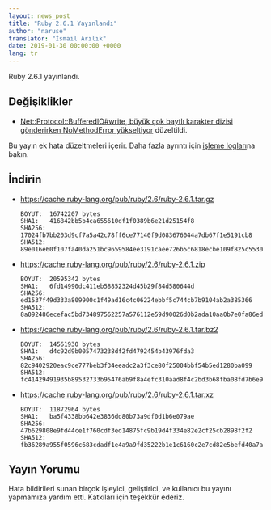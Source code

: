 ```yaml
---
layout: news_post
title: "Ruby 2.6.1 Yayınlandı"
author: "naruse"
translator: "İsmail Arılık"
date: 2019-01-30 00:00:00 +0000
lang: tr
---
```


Ruby 2.6.1 yayınlandı.

## Değişiklikler

* [Net::Protocol::BufferedIO#write, büyük çok baytlı karakter dizisi gönderirken NoMethodError yükseltiyor](https://bugs.ruby-lang.org/issues/15468) düzeltildi.

Bu yayın ek hata düzeltmeleri içerir.
Daha fazla ayrıntı için [işleme logları](https://github.com/ruby/ruby/compare/v2_6_0...v2_6_1)na bakın.

## İndirin

* <https://cache.ruby-lang.org/pub/ruby/2.6/ruby-2.6.1.tar.gz>

      BOYUT:  16742207 bytes
      SHA1:   416842bb5b4ca655610df1f0389b6e21d25154f8
      SHA256: 17024fb7bb203d9cf7a5a42c78ff6ce77140f9d083676044a7db67f1e5191cb8
      SHA512: 89e016e60f107fa40da251bc9659584ee3191caee726b5c6818ecbe109f825c553041a5dfda7e6d2889fcf587e63fb5d9fbe6cbdbdc4572e1123c302f0f1b881

* <https://cache.ruby-lang.org/pub/ruby/2.6/ruby-2.6.1.zip>

      BOYUT:  20595342 bytes
      SHA1:   6fd14990dc411eb58852324d45b29f84d580644d
      SHA256: ed1537f49d333a809900c1f49ad16c4c06224ebbf5c744cb7b9104ab2a385366
      SHA512: 8a092486ecefac5bd734897562257a576112e59d90026d0b2ada10aa0b7e0fa86ed1cd803c6254eaa21b19ba36502d9ac268eae6f5714a6eca01904117ab0da6

* <https://cache.ruby-lang.org/pub/ruby/2.6/ruby-2.6.1.tar.bz2>

      BOYUT:  14561930 bytes
      SHA1:   d4c92d9b0057473238df2fd4792454b43976fda3
      SHA256: 82c9402920eac9ce777beb3f34eeadc2a3f3ce80f25004bbf54b5ed1280ba099
      SHA512: fc41429491935b89532733b95476ab9f8a4efc310aad8f4c2bd3b68fba08fd7b6e9ac84c6c88ca892022d1ba76435295f3299ea466f9b5453c07d41cb539af59

* <https://cache.ruby-lang.org/pub/ruby/2.6/ruby-2.6.1.tar.xz>

      BOYUT:  11872964 bytes
      SHA1:   ba5f4338bb642e3836dd80b73a9df0d1b6e079ae
      SHA256: 47b629808e9fd44ce1f760cdf3ed14875fc9b19d4f334e82e2cf25cb2898f2f2
      SHA512: fb36289a955f0596c683cdadf1e4a9a9fd35222b1e1c6160c2e7cd82e5befd40a7aa4361e55f7a8f83c06ee899ec493821c7db34a60c4ac3bca0e874d33ef1a9

## Yayın Yorumu

Hata bildirileri sunan birçok işleyici, geliştirici, ve kullanıcı bu yayını yapmamıza yardım etti.
Katkıları için teşekkür ederiz.
